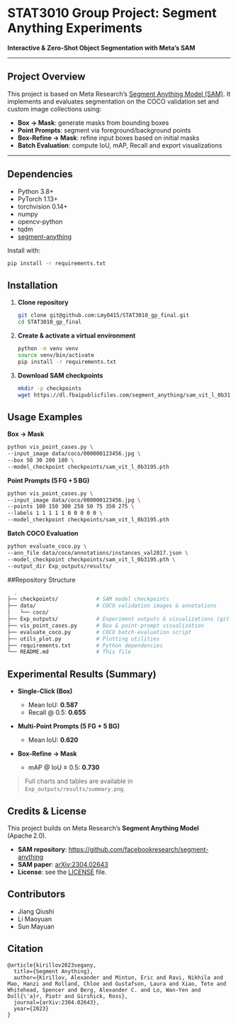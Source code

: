 # STAT3010 Group Project: Segment Anything Experiments

**Interactive & Zero-Shot Object Segmentation with Meta’s SAM**

---

## Project Overview

This project is based on Meta Research’s [Segment Anything Model (SAM)](https://github.com/facebookresearch/segment-anything). It implements and evaluates segmentation on the COCO validation set and custom image collections using:

- **Box → Mask**: generate masks from bounding boxes  
- **Point Prompts**: segment via foreground/background points  
- **Box-Refine → Mask**: refine input boxes based on initial masks  
- **Batch Evaluation**: compute IoU, mAP, Recall and export visualizations  

---

## Dependencies

- Python 3.8+  
- PyTorch 1.13+  
- torchvision 0.14+  
- numpy  
- opencv-python  
- tqdm  
- [segment-anything](https://github.com/facebookresearch/segment-anything)

Install with:
```bash
pip install -r requirements.txt
```

## Installation

1. **Clone repository**  
   ```bash
   git clone git@github.com:Lmy0415/STAT3010_gp_final.git
   cd STAT3010_gp_final
   
2. **Create & activate a virtual environment**

   ```bash
   python -m venv venv
   source venv/bin/activate
   pip install -r requirements.txt

3. **Download SAM checkpoints**
   ```bash
   mkdir -p checkpoints
   wget https://dl.fbaipublicfiles.com/segment_anything/sam_vit_l_0b3195.pth \ -P checkpoints/

## Usage Examples

**Box → Mask**
   ```bash
   python vis_point_cases.py \
  --input_image data/coco/000000123456.jpg \
  --box 50 30 200 180 \
  --model_checkpoint checkpoints/sam_vit_l_0b3195.pth
  ```

**Point Prompts (5 FG + 5 BG)**
   ```bash
   python vis_point_cases.py \
  --input_image data/coco/000000123456.jpg \
  --points 100 150 300 250 50 75 350 275 \
  --labels 1 1 1 1 1 0 0 0 0 0 \
  --model_checkpoint checkpoints/sam_vit_l_0b3195.pth
  ```

**Batch COCO Evaluation**
  ```bash
  python evaluate_coco.py \
  --ann_file data/coco/annotations/instances_val2017.json \
  --model_checkpoint checkpoints/sam_vit_l_0b3195.pth \
  --output_dir Exp_outputs/results/
  ```

##Repository Structure
  ```bash
    .
  ├── checkpoints/            # SAM model checkpoints
  ├── data/                   # COCO validation images & annotations
  │   └── coco/
  ├── Exp_outputs/            # Experiment outputs & visualizations (git‑ignored)
  ├── vis_point_cases.py      # Box & point‑prompt visualization
  ├── evaluate_coco.py        # COCO batch‑evaluation script
  ├── utils_plot.py           # Plotting utilities
  ├── requirements.txt        # Python dependencies
  └── README.md               # This file
  ```

## Experimental Results (Summary)

- **Single-Click (Box)**
  - Mean IoU: **0.587**
  - Recall @ 0.5: **0.655**

- **Multi-Point Prompts (5 FG + 5 BG)**
  - Mean IoU: **0.620**

- **Box-Refine → Mask**
  - mAP @ IoU ≥ 0.5: **0.730**

> Full charts and tables are available in `Exp_outputs/results/summary.png`.


## Credits & License

This project builds on Meta Research’s **Segment Anything Model** (Apache 2.0).

- **SAM repository**: <https://github.com/facebookresearch/segment-anything>  
- **SAM paper**: [arXiv:2304.02643](https://arxiv.org/abs/2304.02643)  
- **License**: see the [LICENSE](LICENSE) file.

## Contributors

- Jiang Qiushi
- Li Maoyuan
- Sun Mayuan


## Citation

```
@article{kirillov2023segany,
  title={Segment Anything},
  author={Kirillov, Alexander and Mintun, Eric and Ravi, Nikhila and Mao, Hanzi and Rolland, Chloe and Gustafson, Laura and Xiao, Tete and Whitehead, Spencer and Berg, Alexander C. and Lo, Wan-Yen and Doll{\'a}r, Piotr and Girshick, Ross},
  journal={arXiv:2304.02643},
  year={2023}
}
```
